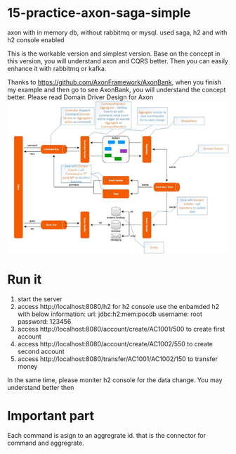 # 15-practice-axon-saga-simple
axon with in memory db, without rabbitmq or mysql. used saga, h2 and with h2 console enabled

This is the workable version and simplest version. Base on the concept in this version, you will understand axon and CQRS better. Then you can easily enhance it with rabbitmq or kafka.

Thanks to https://github.com/AxonFramework/AxonBank, when you finish my example and then go to see AxonBank, you will understand the concept better.
Please read Domain Driver Design for Axon
![Aaron Swartz](https://github.com/brotherhui/15-practice-axon-saga-simple/blob/master/CQRS.jpg?raw=true)

# Run it
1. start the server
2. access http://localhost:8080/h2 for h2 console
   use the enbamded h2 with below information:
     url: jdbc:h2:mem:pocdb
     username: root
     password: 123456
3. access http://localhost:8080/account/create/AC1001/500 to create first account
4. access http://localhost:8080/account/create/AC1002/550 to create second account
5. access http://localhost:8080/transfer/AC1001/AC1002/150 to transfer money

In the same time, please moniter h2 console for the data change. You may understand better then

# Important part
Each command is asign to an aggregrate id. that is the connector for command and aggregrate.
